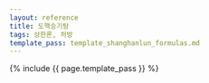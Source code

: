 ```yaml
---
layout: reference
title: 도핵승기탕
tags: 상한론, 처방
template_pass: template_shanghanlun_formulas.md
---
```



{% include {{ page.template_pass }} %}